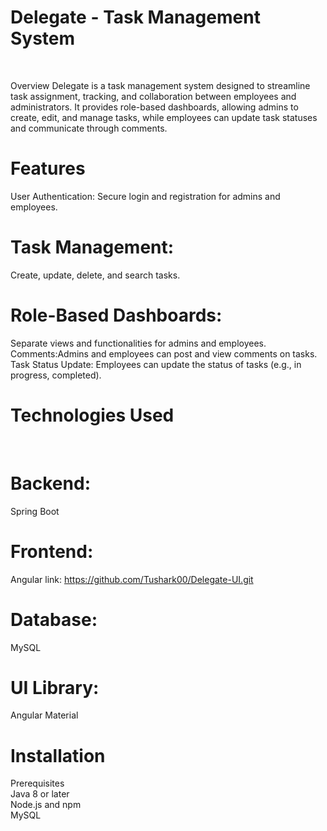 # Delegate - Task Management System
<br>

Overview
Delegate is a task management system designed to streamline task assignment, tracking, and collaboration between employees and administrators. It provides role-based dashboards, allowing admins to create, edit, and manage tasks, while employees can update task statuses and communicate through comments.
<br>

# Features
User Authentication:
 Secure login and registration for admins and employees.
<br>

# Task Management:
 Create, update, delete, and search tasks.
<br>

# Role-Based Dashboards: 
Separate views and functionalities for admins and employees.
Comments:Admins and employees can post and view comments on tasks.
Task Status Update: Employees can update the status of tasks (e.g., in progress, completed).
<br>

# Technologies Used
<br>

# Backend: 
Spring Boot
<br>

# Frontend:
 Angular link: https://github.com/Tushark00/Delegate-UI.git
<br>

# Database:
 MySQL
<br>

# UI Library:
 Angular Material
<br>

# Installation
Prerequisites
<br>
Java 8 or later
<br>
Node.js and npm
<br>
MySQL
